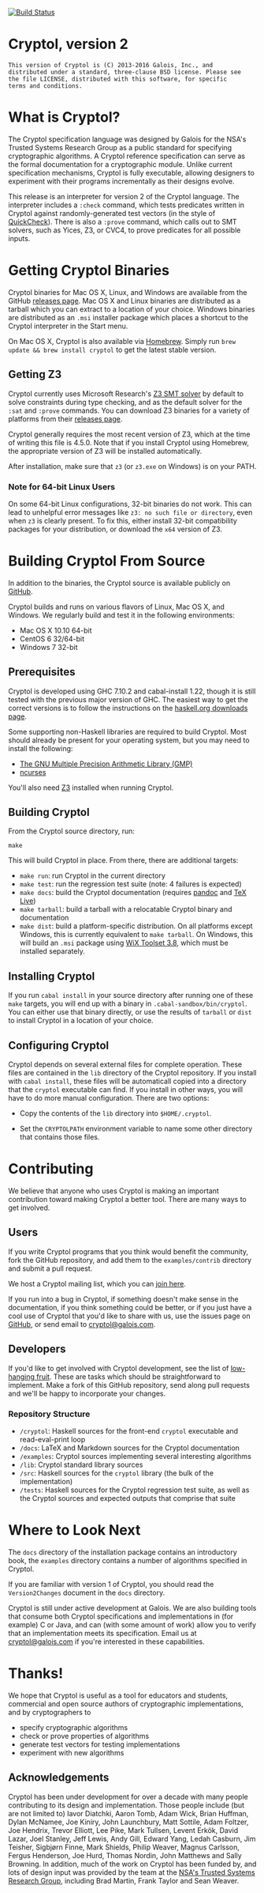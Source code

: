 [![Build
Status](https://travis-ci.org/GaloisInc/cryptol.svg?branch=master)](https://travis-ci.org/GaloisInc/cryptol)

# Cryptol, version 2

    This version of Cryptol is (C) 2013-2016 Galois, Inc., and
    distributed under a standard, three-clause BSD license. Please see
    the file LICENSE, distributed with this software, for specific
    terms and conditions.

# What is Cryptol?

The Cryptol specification language was designed by Galois for the
NSA's Trusted Systems Research Group as a public standard for
specifying cryptographic algorithms. A Cryptol reference specification
can serve as the formal documentation for a cryptographic module.
Unlike current specification mechanisms, Cryptol is fully executable,
allowing designers to experiment with their programs incrementally as
their designs evolve.

This release is an interpreter for version 2 of the Cryptol
language. The interpreter includes a `:check` command, which tests
predicates written in Cryptol against randomly-generated test vectors
(in the style of
[QuickCheck](http://hackage.haskell.org/package/QuickCheck)). There is
also a `:prove` command, which calls out to SMT solvers, such as
Yices, Z3, or CVC4, to prove predicates for all possible inputs.

# Getting Cryptol Binaries

Cryptol binaries for Mac OS X, Linux, and Windows are available from
the GitHub
[releases page](https://github.com/GaloisInc/cryptol/releases). Mac OS
X and Linux binaries are distributed as a tarball which you can
extract to a location of your choice. Windows binaries are distributed
as an `.msi` installer package which places a shortcut to the Cryptol
interpreter in the Start menu.

On Mac OS X, Cryptol is also available via
[Homebrew](http://brew.sh/). Simply run `brew update && brew install
cryptol` to get the latest stable version.

## Getting Z3

Cryptol currently uses Microsoft Research's [Z3 SMT
solver](https://github.com/Z3Prover/z3) by default to solve constraints
during type checking, and as the default solver for the `:sat` and
`:prove` commands. You can download Z3 binaries for a variety of
platforms from their [releases page](https://github.com/Z3Prover/z3/releases).

Cryptol generally requires the most recent version of Z3, which at the
time of writing this file is 4.5.0. Note that if you install Cryptol
using Homebrew, the appropriate version of Z3 will be installed
automatically.

After installation, make sure that `z3` (or `z3.exe` on Windows)
is on your PATH.

### Note for 64-bit Linux Users

On some 64-bit Linux configurations, 32-bit binaries do not work. This
can lead to unhelpful error messages like `z3: no such file or
directory`, even when `z3` is clearly present. To fix this, either
install 32-bit compatibility packages for your distribution, or
download the `x64` version of Z3.

# Building Cryptol From Source

In addition to the binaries, the Cryptol source is available publicly
on [GitHub](https://github.com/GaloisInc/cryptol).

Cryptol builds and runs on various flavors of Linux, Mac OS X, and
Windows. We regularly build and test it in the following environments:

- Mac OS X 10.10 64-bit
- CentOS 6 32/64-bit
- Windows 7 32-bit

## Prerequisites

Cryptol is developed using GHC 7.10.2 and cabal-install 1.22, though
it is still tested with the previous major version of GHC. The easiest
way to get the correct versions is to follow the instructions on the
[haskell.org downloads page](https://www.haskell.org/downloads).

Some supporting non-Haskell libraries are required to build
Cryptol. Most should already be present for your operating system, but
you may need to install the following:

- [The GNU Multiple Precision Arithmetic Library (GMP)](https://gmplib.org/)
- [ncurses](https://www.gnu.org/software/ncurses/)

You'll also need [Z3](#getting-z3) installed when running Cryptol.

## Building Cryptol

From the Cryptol source directory, run:

    make

This will build Cryptol in place. From there, there are additional targets:

- `make run`: run Cryptol in the current directory
- `make test`: run the regression test suite (note: 4 failures is expected)
- `make docs`: build the Cryptol documentation (requires
  [pandoc](http://johnmacfarlane.net/pandoc/) and
  [TeX Live](https://www.tug.org/texlive/))
- `make tarball`: build a tarball with a relocatable Cryptol binary and documentation
- `make dist`: build a platform-specific distribution. On all
  platforms except Windows, this is currently equivalent to `make
  tarball`. On Windows, this will build an `.msi` package using
  [WiX Toolset 3.8](http://wixtoolset.org/), which must be installed
  separately.

## Installing Cryptol

If you run `cabal install` in your source directory after running one
of these `make` targets, you will end up with a binary in
`.cabal-sandbox/bin/cryptol`. You can either use that binary directly,
or use the results of `tarball` or `dist` to install Cryptol in a
location of your choice.

## Configuring Cryptol

Cryptol depends on several external files for complete operation. These
files are contained in the `lib` directory of the Cryptol repository. If
you install with `cabal install`, these files will be automaticall
copied into a directory that the `cryptol` executable can find. If you
install in other ways, you will have to do more manual configuration.
There are two options:

* Copy the contents of the `lib` directory into `$HOME/.cryptol`.

* Set the `CRYPTOLPATH` environment variable to name some other
  directory that contains those files.

# Contributing

We believe that anyone who uses Cryptol is making an important
contribution toward making Cryptol a better tool. There are many ways
to get involved.

## Users

If you write Cryptol programs that you think would benefit the
community, fork the GitHub repository, and add them to the
`examples/contrib` directory and submit a pull request.

We host a Cryptol mailing list, which
you can [join here](http://community.galois.com/mailman/listinfo/cryptol-users).

If you run into a bug in Cryptol, if something doesn't make sense in
the documentation, if you think something could be better, or if you
just have a cool use of Cryptol that you'd like to share with us, use
the issues page on [GitHub](https://github.com/GaloisInc/cryptol), or
send email to <cryptol@galois.com>.

## Developers

If you'd like to get involved with Cryptol development, see the list of
[low-hanging fruit](https://github.com/GaloisInc/cryptol/labels/low-hanging%20fruit). These
are tasks which should be straightforward to implement. Make a
fork of this GitHub repository, send along pull requests and we'll
be happy to incorporate your changes.

### Repository Structure

- `/cryptol`: Haskell sources for the front-end `cryptol` executable
  and read-eval-print loop
- `/docs`: LaTeX and Markdown sources for the Cryptol documentation
- `/examples`: Cryptol sources implementing several interesting
  algorithms
- `/lib`: Cryptol standard library sources
- `/src`: Haskell sources for the `cryptol` library (the bulk of the
  implementation)
- `/tests`: Haskell sources for the Cryptol regression test suite, as
  well as the Cryptol sources and expected outputs that comprise that
  suite

# Where to Look Next

The `docs` directory of the installation package contains an
introductory book, the `examples` directory contains a number of
algorithms specified in Cryptol.

If you are familiar with version 1 of Cryptol, you should read the
`Version2Changes` document in the `docs` directory.

Cryptol is still under active development at Galois. We are also
building tools that consume both Cryptol specifications and
implementations in (for example) C or Java, and can (with some amount
of work) allow you to verify that an implementation meets its
specification. Email us at <cryptol@galois.com> if you're interested
in these capabilities.

# Thanks!

We hope that Cryptol is useful as a tool for educators and students,
commercial and open source authors of cryptographic implementations,
and by cryptographers to

 * specify cryptographic algorithms
 * check or prove properties of algorithms
 * generate test vectors for testing implementations
 * experiment with new algorithms

## Acknowledgements

Cryptol has been under development for over a decade with many people
contributing to its design and implementation. Those people include
(but are not limited to) Iavor Diatchki, Aaron Tomb, Adam Wick, Brian
Huffman, Dylan McNamee, Joe Kiniry, John Launchbury, Matt Sottile,
Adam Foltzer, Joe Hendrix, Trevor Elliott, Lee Pike, Mark Tullsen,
Levent Erkök, David Lazar, Joel Stanley, Jeff Lewis, Andy Gill, Edward
Yang, Ledah Casburn, Jim Teisher, Sigbjørn Finne, Mark Shields, Philip
Weaver, Magnus Carlsson, Fergus Henderson, Joe Hurd, Thomas Nordin,
John Matthews and Sally Browning. In addition, much of the work on
Cryptol has been funded by, and lots of design input was provided by
the team at the
[NSA's Trusted Systems Research Group](http://www.nsa.gov/research/ia_research/),
including Brad Martin, Frank Taylor and Sean Weaver.
